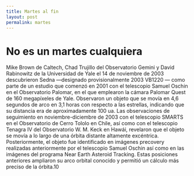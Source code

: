 ```yaml
---
title: Martes al fin
layout: post
permalink: martes
---
```


# No es un martes cualquiera

Mike Brown de Caltech, Chad Trujillo del Observatorio Gemini y David Rabinowitz de la Universidad de Yale el 14 de noviembre de 2003 descubrieron Sedna —designado provisionalmente 2003 VB1220​ — como parte de un estudio que comenzó en 2001 con el telescopio Samuel Oschin en el Observatorio Palomar, en el que emplearon la cámara Palomar Quest de 160 megapíxeles de Yale. Observaron un objeto que se movía en 4,6 segundos de arco en 3,1 horas con respecto a las estrellas, indicando que su distancia era de aproximadamente 100 ua. Las observaciones de seguimiento en noviembre-diciembre de 2003 con el telescopio SMARTS en el Observatorio de Cerro Tololo en Chile, así como con el telescopio Tenagra IV del Observatorio W. M. Keck en Hawái, revelaron que el objeto se movía a lo largo de una órbita distante altamente excéntrica. Posteriormente, el objeto fue identificado en imágenes precovery realizadas anteriormente por el telescopio Samuel Oschin así como en las imágenes del programa Near Earth Asteroid Tracking. Estas posiciones anteriores ampliaron su arco orbital conocido y permitió un cálculo más preciso de la órbita.10